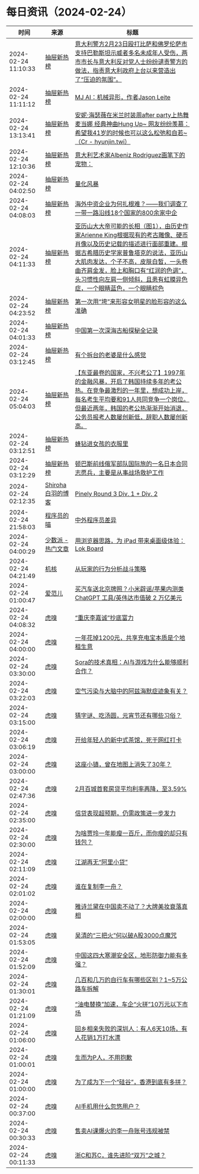 ﻿# 每日资讯（2024-02-24）

|时间|来源|标题|
|---|---|---|
|2024-02-24 11:10:33|[抽屉新热榜](http://dig.chouti.com/feed.xml)|[意大利警方2月23日殴打比萨和佛罗伦萨市支持巴勒斯坦示威者多名未成年人受伤，两市市长与意大利反对党人士纷纷谴责警方的做法，指责意大利政府上台以来营造出了“压迫的氛围”。](https://dig.chouti.com/link/41624696)|
|2024-02-24 11:11:12|[抽屉新热榜](http://dig.chouti.com/feed.xml)|[MJ AI：机械异形，作者Jason Leite](https://dig.chouti.com/link/41624774)|
|2024-02-24 13:13:41|[抽屉新热榜](http://dig.chouti.com/feed.xml)|[安妮·海瑟薇在米兰时装周after party上热舞麦当娜 经典神曲Hung Up~ 网友纷纷羡慕：希望我41岁的时候也可以这么松弛和自若~（Cr - hyunjin.twi）](https://dig.chouti.com/link/41625602)|
|2024-02-24 12:10:36|[抽屉新热榜](http://dig.chouti.com/feed.xml)|[意大利艺术家Albeniz Rodriguez画笔下的宠物：](https://dig.chouti.com/link/41625113)|
|2024-02-24 04:02:50|[抽屉新热榜](http://dig.chouti.com/feed.xml)|[量化风暴](https://dig.chouti.com/link/41621808)|
|2024-02-24 04:08:03|[抽屉新热榜](http://dig.chouti.com/feed.xml)|[海外中资企业为何扎根难？——我们调查了一带一路沿线18个国家的800余家中企](https://dig.chouti.com/link/41621830)|
|2024-02-24 04:11:33|[抽屉新热榜](http://dig.chouti.com/feed.xml)|[亚历山大大帝可能的长相（图1），由历史作家Arienne King根据现有的考古雕像、硬币肖像以及历史记载的描述进行面部重建。根据古希腊历史学家普鲁塔克的说法，亚历山大肌肉发达，个子不高，皮肤白皙，一头卷曲齐肩金发，脸上和胸口有“红润的色调”，头习惯性向左肩一侧倾斜，且患有虹膜异色症，一个眼睛蓝色，一个眼睛棕色](https://dig.chouti.com/link/41621894)|
|2024-02-24 04:23:52|[抽屉新热榜](http://dig.chouti.com/feed.xml)|[第一次用“垮”来形容女明星的脸形容的这么准确​​](https://dig.chouti.com/link/41622012)|
|2024-02-24 04:01:33|[抽屉新热榜](http://dig.chouti.com/feed.xml)|[中国第一次深海古船探秘全记录](https://dig.chouti.com/link/41621548)|
|2024-02-24 03:12:45|[抽屉新热榜](http://dig.chouti.com/feed.xml)|[有个拆台的老婆是什么感觉](https://dig.chouti.com/link/41621377)|
|2024-02-24 05:04:03|[抽屉新热榜](http://dig.chouti.com/feed.xml)|[【东亚最卷的国家，不兴考公了】1997年的金融风暴，开启了韩国持续多年的考公热。在竞争最激烈的一年里，想成功上岸，每名考生平均要和91人共同竞争一个岗位。但最近两年，韩国的考公热渐渐开始消退，公务员报考人数屡创新低，辞职人数屡创新高。](https://dig.chouti.com/link/41622291)|
|2024-02-24 03:12:51|[抽屉新热榜](http://dig.chouti.com/feed.xml)|[蜂钻进女孩的衣服里](https://dig.chouti.com/link/41621397)|
|2024-02-24 03:12:29|[抽屉新热榜](http://dig.chouti.com/feed.xml)|[顿巴斯前线俄军部队国际旅的一名日本合同志愿兵，主要是从事战场救护工作](https://dig.chouti.com/link/41621338)|
|2024-02-24 02:12:35|[Shiroha白羽的博客](https://hukeqing.github.io/rss.xml)|[Pinely Round 3 Div. 1 + Div. 2 ](https://blog.mauve.icu/2024/02/24/acm/codeforces/PinelyRound3/)|
|2024-02-24 21:58:03|[程序员的喵](https://catcoding.me/atom.xml)|[中外程序员差异](http://catcoding.me/p/diff/)|
|2024-02-24 04:00:29|[少数派 - 热门文章](https://rss.mifaw.com/articles/5c8bb11a3c41f61efd36683e/5c92450e3882afa09dff5928)|[用浏览器思路，为 iPad 带来桌面级体验：Lok Board](https://sspai.com/post/86288)|
|2024-02-24 04:21:49|[机核](https://www.gcores.com/rss)|[从玩家的行为分析战斗策略](https://www.gcores.com/articles/177799)|
|2024-02-24 01:00:47|[爱范儿](https://www.ifanr.com/feed)|[买汽车送北京牌照？小米辟谣/苹果内测类 ChatGPT 工具/英伟达市值破 2 万亿美元](https://www.ifanr.com/1576006?utm_source=rss&utm_medium=rss&utm_campaign=)|
|2024-02-24 04:08:32|[虎嗅](https://rss.huxiu.com/)|[“重庆李嘉诚”抄底富力](https://www.huxiu.com/article/2707938.html?f=rss)|
|2024-02-24 04:00:00|[虎嗅](https://rss.huxiu.com/)|[一年花掉1200元，共享充电宝本质是个地租生意](https://www.huxiu.com/article/2705957.html?f=rss)|
|2024-02-24 03:30:00|[虎嗅](https://rss.huxiu.com/)|[Sora的技术真相：AI与游戏为什么能够顺利合作？](https://www.huxiu.com/article/2705872.html?f=rss)|
|2024-02-24 03:22:03|[虎嗅](https://rss.huxiu.com/)|[空气污染与大脑中的阿兹海默症迹象有关？](https://www.huxiu.com/article/2707639.html?f=rss)|
|2024-02-24 03:15:00|[虎嗅](https://rss.huxiu.com/)|[猜字谜、吃汤圆，元宵节还有哪些习俗？](https://www.huxiu.com/article/2707860.html?f=rss)|
|2024-02-24 03:06:19|[虎嗅](https://rss.huxiu.com/)|[开给年轻人的新中式茶馆，死于网红打卡](https://www.huxiu.com/article/2707225.html?f=rss)|
|2024-02-24 03:00:00|[虎嗅](https://rss.huxiu.com/)|[这座小镇，曾在地图上消失了30年？](https://www.huxiu.com/article/2705939.html?f=rss)|
|2024-02-24 02:47:36|[虎嗅](https://rss.huxiu.com/)|[2月百城首套房贷平均利率再降，至3.59%](https://www.huxiu.com/article/2707640.html?f=rss)|
|2024-02-24 02:35:00|[虎嗅](https://rss.huxiu.com/)|[信贷表现超预期，仍需政策进一步发力](https://www.huxiu.com/article/2706583.html?f=rss)|
|2024-02-24 02:30:00|[虎嗅](https://rss.huxiu.com/)|[为啥贾玲一年能瘦一百斤，而你瘦的却只有钱包？](https://www.huxiu.com/article/2705504.html?f=rss)|
|2024-02-24 02:11:09|[虎嗅](https://rss.huxiu.com/)|[江湖再无“阿里小贷”](https://www.huxiu.com/article/2707638.html?f=rss)|
|2024-02-24 02:01:02|[虎嗅](https://rss.huxiu.com/)|[谁在复制李一舟？](https://www.huxiu.com/article/2707642.html?f=rss)|
|2024-02-24 02:00:00|[虎嗅](https://rss.huxiu.com/)|[雅诗兰黛在中国卖不动了？大牌美妆衰落真相](https://www.huxiu.com/article/2705458.html?f=rss)|
|2024-02-24 01:53:05|[虎嗅](https://rss.huxiu.com/)|[吴清的“三把火”何以破A股3000点魔咒](https://www.huxiu.com/article/2706582.html?f=rss)|
|2024-02-24 01:52:09|[虎嗅](https://rss.huxiu.com/)|[中国这四大寒潮安全区，地形防御力能有多强？](https://www.huxiu.com/article/2706163.html?f=rss)|
|2024-02-24 01:30:01|[虎嗅](https://rss.huxiu.com/)|[几百和几万的自行车有哪些区别？1~5万公路车拆解](https://www.huxiu.com/article/2705418.html?f=rss)|
|2024-02-24 01:21:09|[虎嗅](https://rss.huxiu.com/)|[“油电替换”加速，车企“火拼”10万元以下市场](https://www.huxiu.com/article/2706580.html?f=rss)|
|2024-02-24 01:06:00|[虎嗅](https://rss.huxiu.com/)|[回乡相亲失败的深圳人：有人6天10场，有人花销1万打水漂](https://www.huxiu.com/article/2706548.html?f=rss)|
|2024-02-24 01:00:01|[虎嗅](https://rss.huxiu.com/)|[生而为P人，不用抱歉](https://www.huxiu.com/article/2706223.html?f=rss)|
|2024-02-24 01:00:00|[虎嗅](https://rss.huxiu.com/)|[为了成为下一个“硅谷”，香港到底有多拼？](https://www.huxiu.com/article/2705163.html?f=rss)|
|2024-02-24 00:37:00|[虎嗅](https://rss.huxiu.com/)|[AI手机用什么忽悠用户？](https://www.huxiu.com/article/2706575.html?f=rss)|
|2024-02-24 00:30:33|[虎嗅](https://rss.huxiu.com/)|[售卖AI课爆火的李一舟账号违规被禁](https://www.huxiu.com/article/2706574.html?f=rss)|
|2024-02-24 00:11:33|[虎嗅](https://rss.huxiu.com/)|[浙C和苏C，谁先进阶“双万”之城？](https://www.huxiu.com/article/2706207.html?f=rss)|
